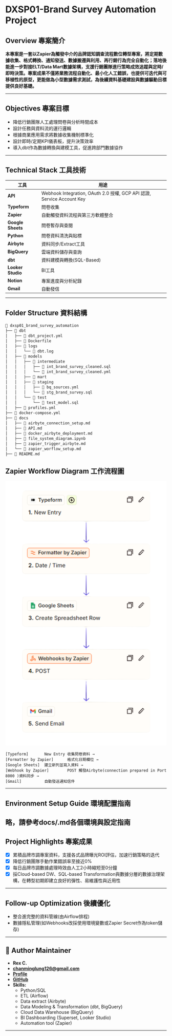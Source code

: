 # DXSP01-Brand Survey Automation Project

## Overview 專案簡介

**本專案是一套以Zapier為觸發中介的品牌認知調查流程數位轉型專案，將定期數據收集、格式轉換、通知發送、數據搬遷與利用、再行銷行為完全自動化；落地後能進一步對接ELT/Data Mart數據架構，支援行銷團隊進行策略成效追蹤與定時/即時決策。專案成果不僅將業務流程自動化、最小化人工錯誤，也提供可迭代與可移植性的原型，更能做為小型數據需求測試，為後續資料基礎建設與數據驅動目標提供良好基礎。**


--- 

## Objectives 專案目標

- 降低行銷團隊人工處理問卷與分析時間成本
- 設計任務與資料流的運行邏輯
- 根據商業應用需求將數據收集機制標準化
- 設計即時/定期KPI儀表板，提升決策效率
- 導入dbt作為數據轉換與建模工具，促進跨部門數據協作
---


## Technical Stack 工具技術

| 工具 | 用途 |
|------|------|
| **API** | Webhook Integration, OAuth 2.0 授權, GCP API 認證, Service Account Key |
| **Typeform** | 問卷收集 |
| **Zapier** | 自動觸發資料流程與第三方軟體整合 |
| **Google Sheets** | 問卷暫存與查閱 |
| **Python** | 問卷資料清洗與貼標 |
| **Airbyte** | 資料同步/Extract工具 |
| **BigQuery** | 雲端資料儲存與查詢 |
| **dbt** | 資料建模與轉換(SQL-Based) |
| **Looker Studio** | BI工具 |
| **Notion** | 專案進度與分析紀錄 |
| **Gmail** | 自動發信 |
---

## Folder Structure 資料結構

```text
📁 dxsp01_brand_survey_automation
├── 📁 dbt
│   ├── 📄 dbt_project.yml
│   ├── 📄 Dockerfile
│   ├── 📁 logs
│   │   └── 📄 dbt.log
│   ├── 📁 models
│   │   ├── 📁 intermediate
│   │   │   ├── 📄 int_brand_survey_cleaned.sql
│   │   │   └── 📄 int_brand_survey_cleaned.yml
│   │   ├── 📁 mart
│   │   ├── 📁 staging
│   │   │   ├── 📄 bq_sources.yml
│   │   │   └── 📄 stg_brand_survey.sql
│   │   └── 📁 test
│   │       └── 📄 test_model.sql
│   ├── 📄 profiles.yml
├── 📄 docker-compose.yml
├── 📁 docs
│   ├── 📄 airbyte_connection_setup.md
│   ├── 📄 API.md
│   ├── 📄 docker_airbyte_deployment.md
│   ├── 📄 file_system_diagram.ipynb
│   ├── 📄 zapier_trigger_airbyte.md
│   └── 📄 zapier_worflow_setup.md
├── 📄 README.md
```

## Zapier Workflow Diagram 工作流程圖

![Zapier Workflow Diagram](assets/zapier_workflow_diagram.png)

```text
[Typeform]       New Entry 收集問卷資料 →
[Formatter by Zapier]      格式化日期欄位 →
[Google Sheets]  建立新列並寫入資料 →
[Webhook by Zapier]        POST 觸發Airbyte(connection prepared in Port 8000 )資料同步 →
[Gmail]          自動發送通知信件
```
---

## Environment Setup Guide 環境配置指南

略，請參考docs/.md各個環境與設定指南
---

## Project Highlights 專案成果

- [x] 累積品牌市調專案資料，支援各式品牌曝光ROI評估，加速行銷策略的迭代
- [x] 降低行銷團隊手動作業錯誤率至接近0%
- [x] 每日品牌市調數據處理時效由人工2小時縮短至0分鐘
- [x] 採Cloud-based DW、SQL-based Transformation與數據分層的數據治理架構，在轉型初期即建立良好的彈性、易維護性與近用性
---

## Follow-up Optimization 後續優化 

- 整合進完整的資料管線(由Airflow排程)
- 數據隱私管理(如Webhooks改採使用環境變數或Zapier Secret作為token儲存)
---

## 👤 Author Maintainer 

- **Rex C.**
- **chanminglung126@gmail.com**
- [**Profile**](https://github.com/Rexgogo/dxsp01_brand_survey_automation.git)
- [**GitHub**](https://github.com/Rexgogo/dxsp01_brand_survey_automation.git)
- **Skills:**
  - Python/SQL
  - ETL (Airflow)
  - Data extract (Airbyte)
  - Data Modeling & Transformation (dbt, BigQuery)
  - Cloud Data Warehouse (BigQuery)
  - BI Dashboarding (Superset, Looker Studio)
  - Automation tool (Zapier)

--- 
